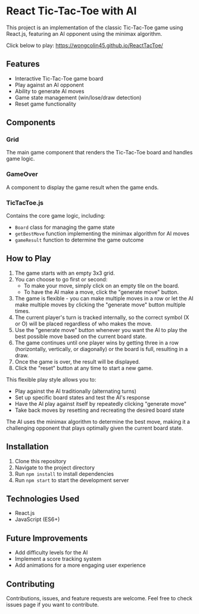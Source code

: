 # React Tic-Tac-Toe with AI

This project is an implementation of the classic Tic-Tac-Toe game using React.js, featuring an AI opponent using the minimax algorithm.

Click below to play:
https://wongcolin45.github.io/ReactTacToe/ 

## Features

- Interactive Tic-Tac-Toe game board
- Play against an AI opponent
- Ability to generate AI moves
- Game state management (win/lose/draw detection)
- Reset game functionality

## Components

### Grid

The main game component that renders the Tic-Tac-Toe board and handles game logic.

### GameOver

A component to display the game result when the game ends.

### TicTacToe.js

Contains the core game logic, including:
- `Board` class for managing the game state
- `getBestMove` function implementing the minimax algorithm for AI moves
- `gameResult` function to determine the game outcome

## How to Play

1. The game starts with an empty 3x3 grid.
2. You can choose to go first or second:
   - To make your move, simply click on an empty tile on the board.
   - To have the AI make a move, click the "generate move" button.
3. The game is flexible - you can make multiple moves in a row or let the AI make multiple moves by clicking the "generate move" button multiple times.
4. The current player's turn is tracked internally, so the correct symbol (X or O) will be placed regardless of who makes the move.
5. Use the "generate move" button whenever you want the AI to play the best possible move based on the current board state.
6. The game continues until one player wins by getting three in a row (horizontally, vertically, or diagonally) or the board is full, resulting in a draw.
7. Once the game is over, the result will be displayed.
8. Click the "reset" button at any time to start a new game.

This flexible play style allows you to:
- Play against the AI traditionally (alternating turns)
- Set up specific board states and test the AI's response
- Have the AI play against itself by repeatedly clicking "generate move"
- Take back moves by resetting and recreating the desired board state

The AI uses the minimax algorithm to determine the best move, making it a challenging opponent that plays optimally given the current board state.

## Installation

1. Clone this repository
2. Navigate to the project directory
3. Run `npm install` to install dependencies
4. Run `npm start` to start the development server

## Technologies Used

- React.js
- JavaScript (ES6+)

## Future Improvements

- Add difficulty levels for the AI
- Implement a score tracking system
- Add animations for a more engaging user experience

## Contributing

Contributions, issues, and feature requests are welcome. Feel free to check issues page if you want to contribute.

